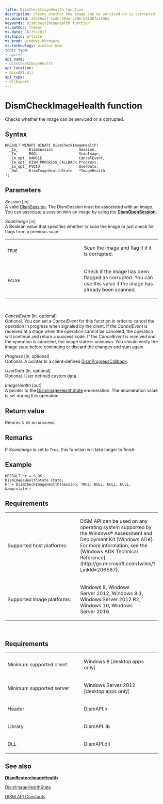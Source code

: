 ```yaml
---
title: DismCheckImageHealth function
description: Checks whether the image can be serviced or is corrupted.
ms.assetid: 22039ad7-3cdb-491e-a396-b6fd8fa5f06a
keywords: DismCheckImageHealth function
ms.author: themar
ms.date: 10/25/2017
ms.topic: article
ms.prod: windows-hardware
ms.technology: windows-oem
topic_type: 
- apiref
api_name: 
- DismCheckImageHealth
api_location: 
- DismAPI.dll
api_type: 
- DllExport
---
```


# DismCheckImageHealth function


Checks whether the image can be serviced or is corrupted.

Syntax
---

```ManagedCPlusPlus
HRESULT WINAPI WINAPI DismCheckImageHealth(
  _In_     DismSession            Session,
  _In_     BOOL                   ScanImage,
  _In_opt_ HANDLE                 CancelEvent,
  _In_opt_ DISM_PROGRESS_CALLBACK Progress,
  _In_opt_ PVOID                  UserData,
  _Out_    DismImageHealthState   *ImageHealth
);
```

Parameters
-------

*Session* \[in\]  
A valid [DismSession](dismsession.md). The DismSession must be associated with an image. You can associate a session with an image by using the [**DismOpenSession**](dismopensession-function.md).

*ScanImage* \[in\]  
A Boolean value that specifies whether to scan the image or just check for flags from a previous scan.

<table>
<colgroup>
<col width="50%" />
<col width="50%" />
</colgroup>
<tbody>
<tr class="odd">
<td><p><code>TRUE</code></p></td>
<td><p>Scan the image and flag it if it is corrupted.</p></td>
</tr>
<tr class="even">
<td><p><code>FALSE</code></p></td>
<td><p>Check if the image has been flagged as corrupted. You can use this value if the image has already been scanned.</p></td>
</tr>
</tbody>
</table>

 

*CancelEvent* \[in, optional\]  
Optional. You can set a *CancelEvent* for this function in order to cancel the operation in progress when signaled by the client. If the *CancelEvent* is received at a stage when the operation cannot be canceled, the operation will continue and return a success code. If the *CancelEvent* is received and the operation is canceled, the image state is unknown. You should verify the image state before continuing or discard the changes and start again.

*Progress* \[in, optional\]  
Optional. A pointer to a client-defined [DismProgressCallback](dismprogresscallback.md).

*UserData* \[in, optional\]  
Optional. User defined custom data.

*ImageHealth* \[out\]  
A pointer to the [DismImageHealthState](dismimagehealthstate-enumeration.md) enumeration. The enumeration value is set during this operation.

Return value
---------

Returns `S_OK` on success.

## <span id="Remarks"></span><span id="remarks"></span><span id="REMARKS"></span>Remarks


If *ScanImage* is set to `True`, this function will take longer to finish.

## <span id="Example"></span><span id="example"></span><span id="EXAMPLE"></span>Example


```ManagedCPlusPlus
HRESULT hr = S_OK;
DismImageHealthState state;
hr = DismCheckImageHealth(Session, TRUE, NULL, NULL, NULL, &amp;state);
```

## <span id="Requirements"></span><span id="requirements"></span><span id="REQUIREMENTS"></span>Requirements


<table>
<colgroup>
<col width="50%" />
<col width="50%" />
</colgroup>
<tbody>
<tr class="odd">
<td><p>Supported host platforms:</p></td>
<td><p>DISM API can be used on any operating system supported by the Windows® Assessment and Deployment Kit (Windows ADK). For more information, see the [Windows ADK Technical Reference](http://go.microsoft.com/fwlink/?LinkId=206587).</p></td>
</tr>
<tr class="even">
<td><p>Supported image platforms:</p></td>
<td><p>Windows 8, Windows Server 2012, Windows 8.1, Windows Server 2012 R2, Windows 10, Windows Server 2016</p></td>
</tr>
</tbody>
</table>

 

Requirements
---------

<table>
<colgroup>
<col width="50%" />
<col width="50%" />
</colgroup>
<tbody>
<tr class="odd">
<td><p>Minimum supported client</p></td>
<td><p>Windows 8 [desktop apps only]</p></td>
</tr>
<tr class="even">
<td><p>Minimum supported server</p></td>
<td><p>Windows Server 2012 [desktop apps only]</p></td>
</tr>
<tr class="odd">
<td><p>Header</p></td>
<td>DismAPI.h</td>
</tr>
<tr class="even">
<td><p>Library</p></td>
<td>DismAPI.lib</td>
</tr>
<tr class="odd">
<td><p>DLL</p></td>
<td>DismAPI.dll</td>
</tr>
</tbody>
</table>

## <span id="see_also"></span>See also


[**DismRestoreImageHealth**](dismrestoreimagehealth-function.md)

[DismImageHealthState](dismimagehealthstate-enumeration.md)

[DISM API Constants](dism-api-constants.md)

 

 




